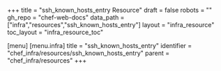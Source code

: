 +++
title = "ssh_known_hosts_entry Resource"
draft = false
robots = ""
gh_repo = "chef-web-docs"
data_path = ["infra","resources","ssh_known_hosts_entry"]
layout = "infra_resource"
toc_layout = "infra_resource_toc"

[menu]
  [menu.infra]
    title = "ssh_known_hosts_entry"
    identifier = "chef_infra/resources/ssh_known_hosts_entry"
    parent = "chef_infra/resources"
+++

<!-- The contents of this page are automatically generated from the ssh_known_hosts_entry.yaml file in the data directory. -->
<!-- To suggest a change, edit the https://github.com/chef/chef/blob/master/lib/chef/resource/ssh_known_hosts_entry.rb file
      and submit a pull request to the https://github.com/chef/chef repository. -->

